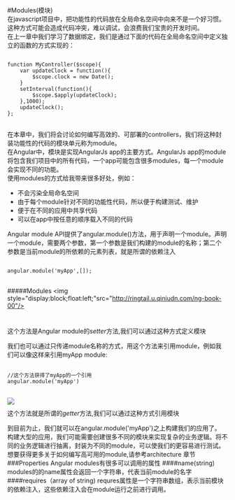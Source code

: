 #Modules(模块)  
在javascript项目中，把功能性的代码放在全局命名空间中向来不是一个好习惯。这种方式可能会造成代码冲突，难以调试，会浪费我们宝贵的开发时间。  
在上一章中我们学习了数据绑定，我们是通过下面的代码在全局命名空间中定义独立的函数的方式实现的：  
<pre>
<code>
function MyController($scope){
    var updateClock = function(){
        $scope.clock = new Date();
    }
    setInterval(function(){
        $scope.$apply(updateClock);
    },1000);
    updateClock();
};
</code>
</pre>
  
在本章中，我们将会讨论如何编写高效的、可部署的controllers，我们将这种封装功能性的代码的模块单元称为module。  
在Angular中，模块是实现AngularJs app的主要方式。AngularJs app的module将包含我们项目中的所有代码，一个app可能包含很多modules，每一个module会实现不同的功能。  
使用modules的方式给我带来很多好处，例如：  

   * 不会污染全局命名空间
   * 由于每个module针对不同的功能性代码，所以便于构建测试、维护
   * 便于在不同的应用中共享代码
   * 可以在app中按任意的顺序载入不同的代码   
    
Angular module API提供了angular.module()方法，用于声明一个module。声明一个module，需要两个参数，第一个参数是我们构建的module的名称；第二个参数是当前module的所依赖的元素列表，就是所谓的依赖注入
<pre>
<code>
angular.module('myApp',[]);
</code>
</pre>
#####Modules
<img style="display:block;float:left;"src="http://ringtail.u.qiniudn.com/ng-book-00"/>
<p style="padding-top:25px">这个方法是Angular module的<i>setter</i>方法,我们可以通过这种方式定义模块<p>  
我们也可以通过只传递module名称的方式，用这个方法来引用module，例如我们可以像这样来引用myApp module:  
<pre>
<code>
//这个方法获得了myApp的一个引用
angular.module('myApp')
</code>
</pre>
<img style="display:block;float:left;"src="http://ringtail.u.qiniudn.com/ng-book-00"/>
<p style="padding-top:25px">这个方法就是所谓的<i>getter</i>方法,我们可以通过这种方式引用模块<p>  
到目前为止，我们就可以在angular.module('myApp')之上构建我们的应用了。  
构建大型的应用，我们可能需要创建很多不同的模块来实现复杂的业务逻辑。将不同的业务逻辑进行抽离，封装为不同的module，可以使我们的更容易进行测试。想要获得更多关于如何编写高可用的module,请参考architecture 章节
###Properties
Angular modules有很多可以调用的属性
####name(string)
modules的的name属性会返回一个字符串，代表当前module的名字
####requires（array of string)
requres属性是一个字符串数组，表示当前模块的依赖注入，这些依赖注入会在module运行之前进行调用。
